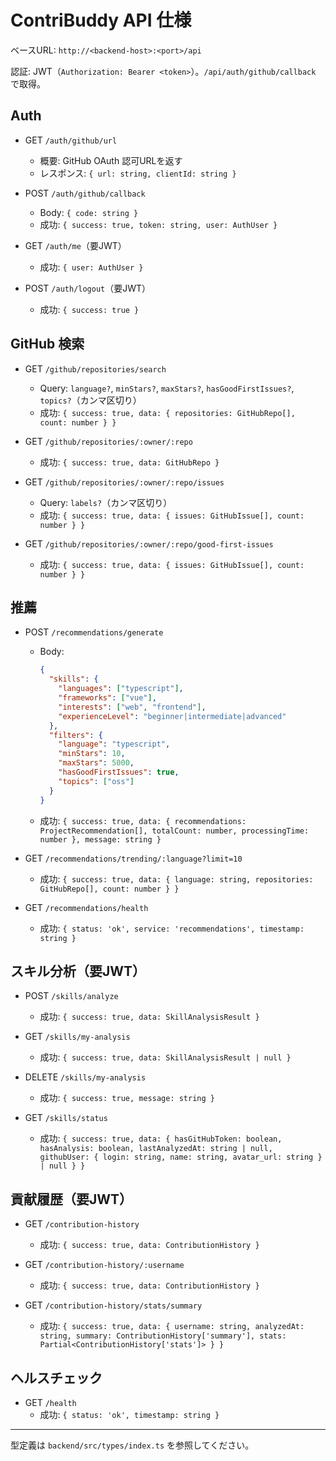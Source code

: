 # ContriBuddy API 仕様

ベースURL: `http://<backend-host>:<port>/api`

認証: JWT（`Authorization: Bearer <token>`）。`/api/auth/github/callback` で取得。

## Auth

- GET `/auth/github/url`
  - 概要: GitHub OAuth 認可URLを返す
  - レスポンス: `{ url: string, clientId: string }`

- POST `/auth/github/callback`
  - Body: `{ code: string }`
  - 成功: `{ success: true, token: string, user: AuthUser }`

- GET `/auth/me`（要JWT）
  - 成功: `{ user: AuthUser }`

- POST `/auth/logout`（要JWT）
  - 成功: `{ success: true }`

## GitHub 検索

- GET `/github/repositories/search`
  - Query: `language?`, `minStars?`, `maxStars?`, `hasGoodFirstIssues?`, `topics?`（カンマ区切り）
  - 成功: `{ success: true, data: { repositories: GitHubRepo[], count: number } }`

- GET `/github/repositories/:owner/:repo`
  - 成功: `{ success: true, data: GitHubRepo }`

- GET `/github/repositories/:owner/:repo/issues`
  - Query: `labels?`（カンマ区切り）
  - 成功: `{ success: true, data: { issues: GitHubIssue[], count: number } }`

- GET `/github/repositories/:owner/:repo/good-first-issues`
  - 成功: `{ success: true, data: { issues: GitHubIssue[], count: number } }`

## 推薦

- POST `/recommendations/generate`
  - Body:
    ```json
    {
      "skills": {
        "languages": ["typescript"],
        "frameworks": ["vue"],
        "interests": ["web", "frontend"],
        "experienceLevel": "beginner|intermediate|advanced"
      },
      "filters": {
        "language": "typescript",
        "minStars": 10,
        "maxStars": 5000,
        "hasGoodFirstIssues": true,
        "topics": ["oss"]
      }
    }
    ```
  - 成功: `{ success: true, data: { recommendations: ProjectRecommendation[], totalCount: number, processingTime: number }, message: string }`

- GET `/recommendations/trending/:language?limit=10`
  - 成功: `{ success: true, data: { language: string, repositories: GitHubRepo[], count: number } }`

- GET `/recommendations/health`
  - 成功: `{ status: 'ok', service: 'recommendations', timestamp: string }`

## スキル分析（要JWT）

- POST `/skills/analyze`
  - 成功: `{ success: true, data: SkillAnalysisResult }`

- GET `/skills/my-analysis`
  - 成功: `{ success: true, data: SkillAnalysisResult | null }`

- DELETE `/skills/my-analysis`
  - 成功: `{ success: true, message: string }`

- GET `/skills/status`
  - 成功: `{ success: true, data: { hasGitHubToken: boolean, hasAnalysis: boolean, lastAnalyzedAt: string | null, githubUser: { login: string, name: string, avatar_url: string } | null } }`

## 貢献履歴（要JWT）

- GET `/contribution-history`
  - 成功: `{ success: true, data: ContributionHistory }`

- GET `/contribution-history/:username`
  - 成功: `{ success: true, data: ContributionHistory }`

- GET `/contribution-history/stats/summary`
  - 成功: `{ success: true, data: { username: string, analyzedAt: string, summary: ContributionHistory['summary'], stats: Partial<ContributionHistory['stats']> } }`

## ヘルスチェック

- GET `/health`
  - 成功: `{ status: 'ok', timestamp: string }`

---

型定義は `backend/src/types/index.ts` を参照してください。
